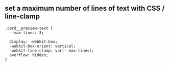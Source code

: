 ## set a maximum number of lines of text with CSS / line-clamp

```
.card__preview-text {
  --max-lines: 3;

  display: -webkit-box;
  -webkit-box-orient: vertical;
  -webkit-line-clamp: var(--max-lines);
  overflow: hidden;
}
```
